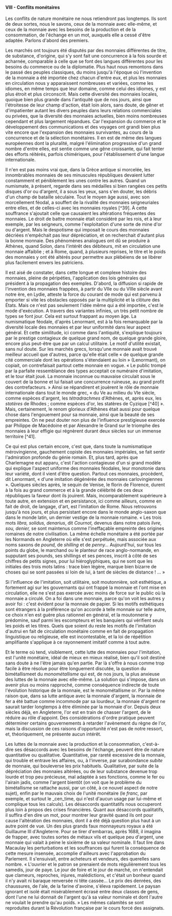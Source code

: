 #### VIII - Conflits monétaires

Les conflits de nature monétaire ne nous retiendront pas longtemps. Ils sont de deux sortes, nous le savons, ceux de la monnaie avec elle-même, et ceux de la monnaie avec les besoins de la production et de la consommation, de l'échange en un mot, auxquels elle a cessé d'être adaptée. Parlons d'abord des premiers.

Les marchés ont toujours été disputés par des monnaies différentes de titre, de substance, d'origine, qui s'y sont fait une concurrence à la fois sourde et acharnée, comparable à celle que se font des langues différentes pour les besoins du commerce ou de la diplomatie. Plus haut nous remontons dans le passé des peuples classiques, du moins jusqu'à l'époque où l'invention de la monnaie a été importée chez chacun d'entre eux, et plus les monnaies en circulation nous y apparaissent nombreuses et variées, comme les idiomes, en même temps que leur domaine, comme celui des idiomes, y est plus étroit et plus circonscrit. Mais cette diversité des monnaies locales, quoique bien plus grande dans l'antiquité que de nos jours, ainsi que l'étroitesse de leur champ d'action, était loin alors, sans doute, de gêner et d'impatienter autant les divers peuples dans leurs relations commerciales ou privées, que la diversité des monnaies actuelles, bien moins nombreuses cependant et plus largement répandues. Car l'expansion du commerce et le développement des communications et des voyages ont grandi bien plus vite encore que l'expansion des monnaies survivantes, au cours de la concurrence et de la sélection monétaires. Il en est de même des langues européennes dont la pluralité, malgré l'élimination progressive d'un grand nombre d'entre elles, est sentie comme une gêne croissante, qui fait tenter des efforts réitérés, parfois chimériques, pour l'établissement d'une langue internationale.

Il n'en est pas moins vrai que, dans la Grèce antique si morcelée, les innombrables monnaies de ses minuscules républiques devaient lutter constamment et péniblement les unes contre les autres. Quand un numismate, à présent, regarde dans ses médailles si bien rangées ces petits disques d'or ou d'argent, il a sous les yeux, sans s'en douter, les débris d'un champ de bataille séculaire. Tout le moyen âge aussi, avec son morcellement féodal, a souffert de la rivalité des monnaies seigneuriales entre elles, et de celles-ci avec les monnaies royales [^39]. À cette souffrance s'ajoutait celle que causaient les altérations fréquentes des monnaies. Le droit de battre monnaie était considéré par les rois, et à leur exemple, par les seigneurs, comme l'exploitation d'une sorte de mine d'or ou d'argent. Mais le despotisme qui imposait le cours des monnaies décriées n'empêchait pas leur dépréciation, et on recherchait d'autant plus la bonne monnaie. Des phénomènes analogues ont dû se produire à Athènes, quand Solon, dans l'intérêt des débiteurs, mit en circulation une monnaie affaiblie ; et à Rome, quand, à plusieurs reprises, le titre et le poids des monnaies y ont été altérés pour permettre aux plébéiens de se libérer plus facilement envers les patriciens.

Il est aisé de constater, dans cette longue et complexe histoire des monnaies, pleine de péripéties, l'application des lois générales qui président à la propagation des exemples. D'abord, la diffusion si rapide de l'invention des monnaies frappées, à partir du VIIe ou du VIIIe siècle avant notre ère, en Lydie, atteste la force du courant de mode qui est parvenu à emporter si vite les obstacles opposés par la multiplicité et la clôture des États. Mais ce n'est pas seulement l'idée même qui a été importée, c'est le mode d'exécution. A travers des variantes infinies, un très petit nombre de types se font jour. Cela est surtout frappant au moyen âge. La numismatique féodale, d'après Lenormant, est à la fois remarquable par la diversité locale des monnaies et par leur uniformité dans leur aspect général. Et cette similitude, ici comme dans l'antiquité, s'explique toujours par le prestige contagieux de quelque grand nom, de quelque grande gloire, encore plus peut-être que par un calcul utilitaire. Le motif d'utilité existait, sans nul doute. Sur les marchés grecs, lorsqu'une monnaie avait trouvé meilleur accueil que d'autres, parce qu'elle était celle « de quelque grande cité commerciale dont les opérations s'étendaient au loin » (Lenormant), on copiait, on contrefaisait partout cette monnaie en vogue. « Le public trompé par la parfaite ressemblance des types acceptait ce numéraire d'imitation, et le tour était joué. La monnaie inconnue ou mauvaise circulait sous le couvert de la bonne et lui faisait une concurrence ruineuse, au grand profit des contrefacteurs. » Ainsi se répandirent et jouèrent le rôle de monnaie internationale dans tout le monde grec, « du Ve au milieu du VIe siècle, comme espèces d'argent, les _tétradrachmes_ d'Athènes, et, après eux, les _statères_ de Rhodes ; comme espèces d'or, les statères de Cyzique [^40] ». Mais, certainement, le renom glorieux d'Athènes était aussi pour quelque chose dans l'engouement pour sa monnaie, ainsi que la beauté de ses empreintes. On ne peut douter non plus de l'influence prestigieuse exercée par Philippe de Macédoine et par Alexandre le Grand sur le triomphe des monnaies à leur effigie qui régnèrent durant deux siècles sur un immense territoire [^41].

Ce qui est plus certain encore, c'est que, dans toute la numismatique mérovingienne, gauchement copiste des monnaies impériales, se fait sentir l'admiration profonde du génie romain. Et, plus tard, après que Charlemagne eut apparu, c'est l'action contagieuse d'un si grand modèle qui explique l'aspect uniforme des monnaies féodales, leur monotonie dans leur variété, dont il vient d'être question. Partout ces monnaies, procèdent, dit Lenormant, « d'une imitation dégénérée des monnaies carlovingiennes ». Quelques siècles après, le sequin de Venise, le florin de Florence, durent à la fois au grand commerce et à la grande célébrité de ces deux républiques la faveur dont ils jouirent. Mais, incomparablement supérieure à toute autre, en extension et en persistance, ici comme ailleurs, comme en fait de droit, de langage, d'art, est l'imitation de Rome. Nous retrouvons jusqu'à nos jours, et plus persistant encore dans le monde anglo-saxon que dans le monde latin, un dernier vestige de la monnaie romaine. « Les trois mots _libra, solidus, denarius_, dit _Cournot,_ devenus dans notre patois _livre, sou, denier,_ se sont maintenus comme l'ineffaçable empreinte des origines romaines de notre civilisation. La même échelle monétaire a été portée par les Normands en Angleterre où elle s'est perpétuée, mais associée aux noms saxons de _pound,_ de _shilling_ et de _penny…_ Aujourd'hui, sur tous les points du globe, le marchand ou le planteur de race anglo-normande, en supputant ses pounds, ses shillings et ses pences, inscrit à côté de ses chiffres de petits signes, pour lui hiéroglyphiques, qui ne sont que les initiales des trois mots latins : trace bien légère, marque bien bizarre de choses qui se sont passées si loin de lui, à tant de siècles de distance ! … »

Si l'influence de l'imitation, soit utilitaire, soit moutonnière, soit esthétique, a fortement agi sur les gouvernants qui ont frappé la monnaie et l'ont mise en circulation, elle ne s'est pas exercée avec moins de force sur le public où la monnaie a circulé. On a foi dans une monnaie, parce qu'on voit les autres y avoir foi : c'est évident pour la monnaie de papier. Si les motifs esthétiques sont étrangers à la préférence qu'on accorde à telle monnaie sur telle autre, ce choix n'en est guère plus rationnel en général, et la moutonnerie y prédomine, sauf parmi les escompteurs et les banquiers qui vérifient seuls les poids et les titres. Quels que soient du reste les motifs de l'imitation d'autrui en fait de circulation monétaire comme en fait de propagation linguistique ou religieuse, elle est incontestable, et la loi de répétition amplifiante s'applique à ce rayonnement imitatif comme à tout autre.

Et le terme où tend, visiblement, cette lutte des monnaies pour l'imitation, est l'unité monétaire, idéal de mieux en mieux réalisé, bien qu'il soit destiné sans doute à ne l'être jamais qu'en partie. Par là s'offre à nous comme trop facile à être résolue pour être longuement discutée, la question du bimétallismeet du _monométallisme_ qui est, de nos jours, la plus anxieuse des luttes de la monnaie avec elle-même. La solution qui s'impose, dans un avenir plus ou moins rapproché, comme conséquence indirecte de toute l'évolution historique de la monnaie, est le monométallisme or. Par la même raison que, dans sa lutte antique avec la monnaie d'argent, la monnaie de fer a été battue comme incommode par sa lourdeur, la monnaie d'argent ne saurait tarder longtemps à être éliminée par la monnaie d'or. Depuis deux siècles déjà, en Angleterre, l'or est en train de chasser l'argent, de le réduire au rôle d'appoint. Des considérations d'ordre pratique peuvent déterminer certains gouvernements à retarder l'avènement du règne de l'or, mais la discussion de ces raisons d'opportunité n'est pas de notre ressort, et, théoriquement, ne présente aucun intérêt.

Les luttes de la monnaie avec la production et la consommation, c'est-à-dire ses désaccords avec les besoins de l'échange, peuvent être de nature quantitative ou qualitative. Quantitative, par rareté excessive de la monnaie, qui trouble et entrave les affaires, ou, à l'inverse, par surabondance _subite_ de monnaie, qui bouleverse les prix habituels. Qualitative, par suite de la dépréciation des monnaies altérées, ou de leur substance devenue trop lourde et trop peu précieuse, mal adaptée à ses fonctions, comme le fer ou l'airain jadis, comme l'argent bientôt (on voit que le problème du bimétallisme se rattache aussi, par un côté, à ce nouvel aspect de notre sujet), enfin par le mauvais choix de l'unité monétaire (le _franc,_ par exemple, et surtout le _cen_time, qui n'est d'aucun usage par lui-même et complique tous les calculs). Les désaccords quantitatifs nous occuperont plus loin à propos des crises financières. Quant aux désaccords qualitatifs, il suffira d'en dire un mot, pour montrer leur gravité quand ils ont pour cause l'altération des monnaies, dont il a été déjà question plus haut à un autre point de vue. Un des plus grands faux monnayeurs royaux a été Guillaume III d'Angleterre. Pour se tirer d'embarras, après 1688, il imagina de frapper, avec toutes sortes de métaux vils et quelque peu d'argent, une monnaie qui valait à peine le sixième de sa valeur nominale. Il faut lire dans Macaulay les perturbations et les souffrances qui furent la conséquence de cette mesure insensée, accomplie d'ailleurs avec l'approbation du Parlement. Il s'ensuivait, entre acheteurs et vendeurs, des querelles sans nombre. « L'ouvrier et le patron se prenaient de mots régulièrement tous les samedis, jour de paye. Le jour de foire et le jour de marché, on n'entendait que clameurs, reproches, injures, malédictions, et c'était un bonheur quand il n'y avait ni baraque renversée ni tête cassée… Le prix des denrées, des chaussures, de l'ale, de la farine d'avoine, s'éleva rapidement. Le paysan ignorant et isolé était misérablement écrasé entre deux classes de gens, dont l'une ne lui donnait de l'argent qu'à sa valeur nominale et dont l'autre ne voulait le prendre qu'au poids. » Les mêmes calamités se sont reproduites durant la Révolution française par le cours forcé des assignats.

